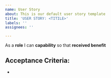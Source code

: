 ```yaml
---
name: User Story
about: This is our default user story template
title: 'USER STORY: <TITILE>'
labels: ''
assignees: ''

---
```


As a **role** I can **capability** so that **received benefit**

## Acceptance Criteria:
*
